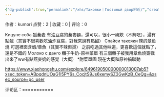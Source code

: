 ```yaml
---
{"dg-publish":true,"permalink":"/xhs/Такояки｜Гостиный двор附近/","created":"2025-03-17T22:11:55.280+08:00","updated":"2025-03-17T22:11:55.280+08:00"}
---
```


作者：kumori
点赞：2   |   收藏：0   |   评论：0

Кицуне соба 狐蕎麦 有油豆腐的蕎麥麵，還可以，很小一碗欸（不夠吃），湯有點鹹（其實不很喜歡吃油炸豆腐，對我來說有點甜）
Спайси такояки 辣的章鱼燒 可選裡面含蝦/章魚（其實不辣但燙） 之前吃過其他味道，更喜歡這個就點了，還是不錯的
Молоко с данго 糰子牛奶-原神菜單 有三個糰子被我用章魚燒簽戳出來了ww有點燕麥奶的感覺（大概）
*附菜單圖 現在大概和原神搞聯動

https://www.xiaohongshu.com/explore/649619050000000013007ab5?xsec_token=ABpqdnUOaG1I5PY6s_CocjtS9Js6xemySZ3GwKzB_CeQg=&xsec_source=pc_user

评论区：===========

